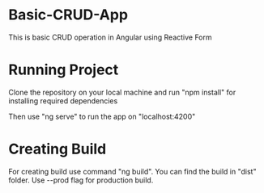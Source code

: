 # Basic-CRUD-App

This is basic CRUD operation in Angular using Reactive Form

# Running Project

Clone the repository on your local machine and run "npm install" for installing required dependencies

Then use "ng serve" to run the app on "localhost:4200"

# Creating Build

For creating build use command "ng build". You can find the build in "dist" folder. Use --prod flag for production build.
